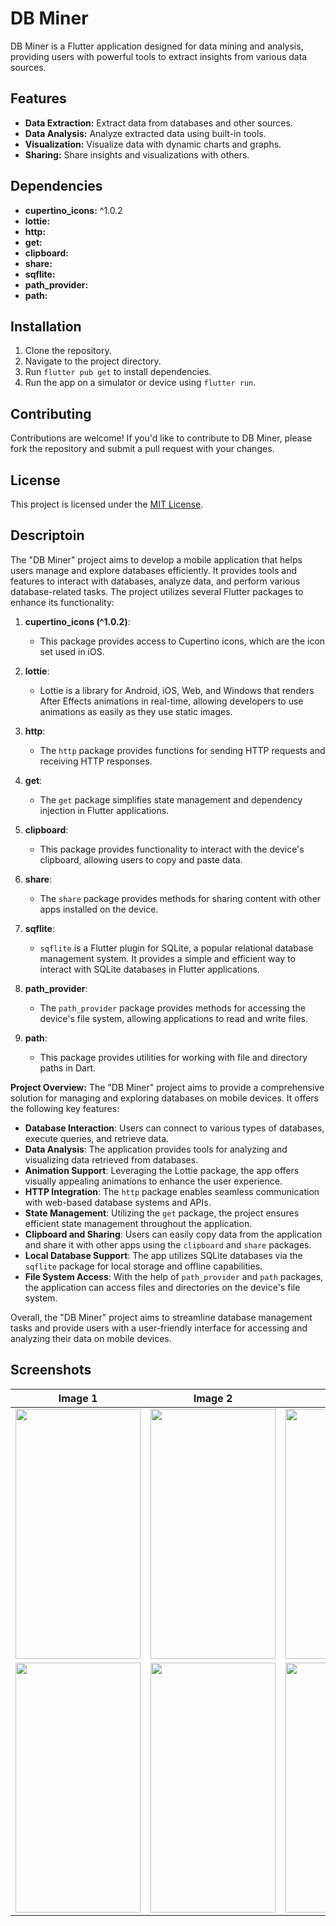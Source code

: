 # DB Miner

DB Miner is a Flutter application designed for data mining and analysis, providing users with powerful tools to extract insights from various data sources.

## Features
- **Data Extraction:** Extract data from databases and other sources.
- **Data Analysis:** Analyze extracted data using built-in tools.
- **Visualization:** Visualize data with dynamic charts and graphs.
- **Sharing:** Share insights and visualizations with others.

## Dependencies
- **cupertino_icons:** ^1.0.2
- **lottie:**
- **http:**
- **get:**
- **clipboard:**
- **share:**
- **sqflite:**
- **path_provider:**
- **path:**

## Installation
1. Clone the repository.
2. Navigate to the project directory.
3. Run `flutter pub get` to install dependencies.
4. Run the app on a simulator or device using `flutter run`.

## Contributing
Contributions are welcome! If you'd like to contribute to DB Miner, please fork the repository and submit a pull request with your changes.

## License
This project is licensed under the [MIT License](LICENSE).

## Descriptoin

The "DB Miner" project aims to develop a mobile application that helps users manage and explore databases efficiently. It provides tools and features to interact with databases, analyze data, and perform various database-related tasks. The project utilizes several Flutter packages to enhance its functionality:

1. **cupertino_icons (^1.0.2)**:
   - This package provides access to Cupertino icons, which are the icon set used in iOS.

2. **lottie**:
   - Lottie is a library for Android, iOS, Web, and Windows that renders After Effects animations in real-time, allowing developers to use animations as easily as they use static images.

3. **http**:
   - The `http` package provides functions for sending HTTP requests and receiving HTTP responses.

4. **get**:
   - The `get` package simplifies state management and dependency injection in Flutter applications.

5. **clipboard**:
   - This package provides functionality to interact with the device's clipboard, allowing users to copy and paste data.

6. **share**:
   - The `share` package provides methods for sharing content with other apps installed on the device.

7. **sqflite**:
   - `sqflite` is a Flutter plugin for SQLite, a popular relational database management system. It provides a simple and efficient way to interact with SQLite databases in Flutter applications.

8. **path_provider**:
   - The `path_provider` package provides methods for accessing the device's file system, allowing applications to read and write files.

9. **path**:
   - This package provides utilities for working with file and directory paths in Dart.

**Project Overview:**
The "DB Miner" project aims to provide a comprehensive solution for managing and exploring databases on mobile devices. It offers the following key features:

- **Database Interaction**: Users can connect to various types of databases, execute queries, and retrieve data.
- **Data Analysis**: The application provides tools for analyzing and visualizing data retrieved from databases.
- **Animation Support**: Leveraging the Lottie package, the app offers visually appealing animations to enhance the user experience.
- **HTTP Integration**: The `http` package enables seamless communication with web-based database systems and APIs.
- **State Management**: Utilizing the `get` package, the project ensures efficient state management throughout the application.
- **Clipboard and Sharing**: Users can easily copy data from the application and share it with other apps using the `clipboard` and `share` packages.
- **Local Database Support**: The app utilizes SQLite databases via the `sqflite` package for local storage and offline capabilities.
- **File System Access**: With the help of `path_provider` and `path` packages, the application can access files and directories on the device's file system.

Overall, the "DB Miner" project aims to streamline database management tasks and provide users with a user-friendly interface for accessing and analyzing their data on mobile devices.

## Screenshots

| Image 1 | Image 2 | Image 3 |
|---------|---------|---------|
| <img src="https://github.com/rajbha9/DB_Miner_APP/assets/135328342/3e16bc21-d178-4add-b2b1-deb0ae814db2" width="200" height="400"> | <img src="https://github.com/rajbha9/DB_Miner_APP/assets/135328342/541eb805-3ec9-40bc-a6f3-3da0f3dc9dd3" width="200" height="400"> | <img src="https://github.com/rajbha9/DB_Miner_APP/assets/135328342/0eb10bcb-1087-49b0-878e-3b90d9d65c38" width="200" height="400"> |
| <img src="https://github.com/rajbha9/DB_Miner_APP/assets/135328342/e7682c69-b323-454c-a0ba-aede27c68212" width="200" height="400"> | <img src="https://github.com/rajbha9/DB_Miner_APP/assets/135328342/cff02e4f-c30e-4fcb-bf22-a07a998f8339" width="200" height="400"> | <img src="https://github.com/rajbha9/DB_Miner_APP/assets/135328342/c1c79365-86bc-4a3e-a0d5-71aed11c6bdd" width="200" height="400"> |
